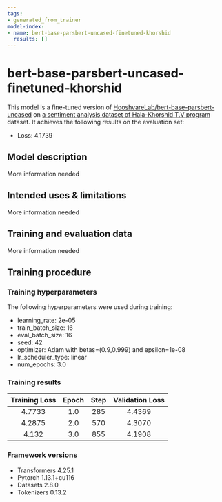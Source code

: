 ```yaml
---
tags:
- generated_from_trainer
model-index:
- name: bert-base-parsbert-uncased-finetuned-khorshid
  results: []
---
```


<!-- This model card has been generated automatically according to the information the Trainer had access to. You
should probably proofread and complete it, then remove this comment. -->

# bert-base-parsbert-uncased-finetuned-khorshid

This model is a fine-tuned version of [HooshvareLab/bert-base-parsbert-uncased](https://huggingface.co/HooshvareLab/bert-base-parsbert-uncased) on [a sentiment analysis dataset of Hala-Khorshid T.V program](https://drive.google.com/file/d/1vztWibWDCeiueAqhl91hbJnQblskQkPq/view?usp=sharing) dataset.
It achieves the following results on the evaluation set:
- Loss: 4.1739

## Model description

More information needed

## Intended uses & limitations

More information needed

## Training and evaluation data

More information needed

## Training procedure

### Training hyperparameters

The following hyperparameters were used during training:
- learning_rate: 2e-05
- train_batch_size: 16
- eval_batch_size: 16
- seed: 42
- optimizer: Adam with betas=(0.9,0.999) and epsilon=1e-08
- lr_scheduler_type: linear
- num_epochs: 3.0

### Training results

| Training Loss | Epoch | Step | Validation Loss |
|:-------------:|:-----:|:----:|:---------------:|
| 4.7733        | 1.0   | 285  | 4.4369          |
| 4.2875        | 2.0   | 570  | 4.3070          |
| 4.132         | 3.0   | 855  | 4.1908          |


### Framework versions

- Transformers 4.25.1
- Pytorch 1.13.1+cu116
- Datasets 2.8.0
- Tokenizers 0.13.2
